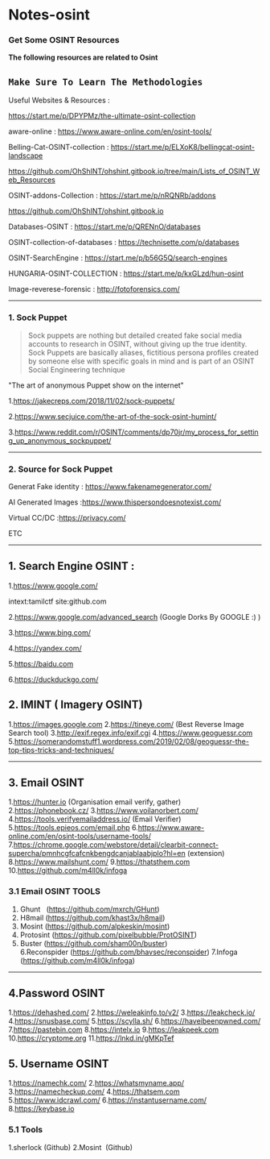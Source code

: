 # Notes-osint

### Get Some OSINT Resources

**The following resources are related to Osint**

## ` Make Sure To Learn The Methodologies `

Useful Websites & Resources : 

 https://start.me/p/DPYPMz/the-ultimate-osint-collection

aware-online : https://www.aware-online.com/en/osint-tools/

Belling-Cat-OSINT-collection : https://start.me/p/ELXoK8/bellingcat-osint-landscape

https://github.com/OhShINT/ohshint.gitbook.io/tree/main/Lists_of_OSINT_Web_Resources

OSINT-addons-Collection : https://start.me/p/nRQNRb/addons

https://github.com/OhShINT/ohshint.gitbook.io

Databases-OSINT : https://start.me/p/QRENnO/databases

OSINT-collection-of-databases : https://technisette.com/p/databases

OSINT-SearchEngine : https://start.me/p/b56G5Q/search-engines

HUNGARIA-OSINT-COLLECTION : https://start.me/p/kxGLzd/hun-osint

Image-reverese-forensic : http://fotoforensics.com/

-----


### 1. Sock Puppet

>Sock puppets are nothing but detailed created fake social media accounts to research in OSINT,
without giving up the true identity. Sock Puppets are basically aliases,
fictitious persona profiles created by someone else with specific goals in mind and is part of an OSINT Social Engineering technique


"The art of anonymous Puppet show on the internet"


1.https://jakecreps.com/2018/11/02/sock-puppets/

2.https://www.secjuice.com/the-art-of-the-sock-osint-humint/

3.https://www.reddit.com/r/OSINT/comments/dp70jr/my_process_for_setting_up_anonymous_sockpuppet/


---

### 2. Source for Sock Puppet

Generat Fake identity : https://www.fakenamegenerator.com/

AI Generated Images :https://www.thispersondoesnotexist.com/

Virtual CC/DC :https://privacy.com/

ETC

-----


## 1. Search Engine OSINT :

1.https://www.google.com/

intext:tamilctf site:github.com

2.https://www.google.com/advanced_search (Google Dorks By GOOGLE :) )

3.https://www.bing.com/

4.https://yandex.com/

5.https://baidu.com

6.https://duckduckgo.com/


## 2. IMINT ( Imagery OSINT)

1.https://images.google.com
2.https://tineye.com/ (Best Reverse Image Search tool)
3.http://exif.regex.info/exif.cgi
4.https://www.geoguessr.com
5.https://somerandomstuff1.wordpress.com/2019/02/08/geoguessr-the-top-tips-tricks-and-techniques/

---

## 3. Email OSINT

1.https://hunter.io (Organisation email verify, gather)
2.https://phonebook.cz/
3.https://www.voilanorbert.com/
4.https://tools.verifyemailaddress.io/ (Email Verifier)
5.https://tools.epieos.com/email.php
6.https://www.aware-online.com/en/osint-tools/username-tools/
7.https://chrome.google.com/webstore/detail/clearbit-connect-supercha/pmnhcgfcafcnkbengdcanjablaabjplo?hl=en (extension)
8.https://www.mailshunt.com/
9.https://thatsthem.com
10.https://github.com/m4ll0k/infoga

### 3.1 Email OSINT TOOLS 

1. Ghunt   (https://github.com/mxrch/GHunt)
2. H8mail (https://github.com/khast3x/h8mail)
3. Mosint (https://github.com/alpkeskin/mosint)
4. Protosint (https://github.com/pixelbubble/ProtOSINT)
5. Buster (https://github.com/sham00n/buster)
6.Reconspider (https://github.com/bhavsec/reconspider)
7.Infoga  (https://github.com/m4ll0k/infoga)

---

## 4.Password OSINT 

1.https://dehashed.com/
2.https://weleakinfo.to/v2/
3.https://leakcheck.io/
4.https://snusbase.com/
5.https://scylla.sh/
6.https://haveibeenpwned.com/
7.https://pastebin.com
8.https://intelx.io
9.https://leakpeek.com
10.https://cryptome.org
11.https://lnkd.in/gMKpTef


## 5. Username OSINT

1.https://namechk.com/
2.https://whatsmyname.app/
3.https://namecheckup.com/
4.https://thatsem.com
5.https://www.idcrawl.com/
6.https://instantusername.com/
8.https://keybase.io

### 5.1 Tools

1.sherlock (Github)
2.Mosint  (Github)






  
